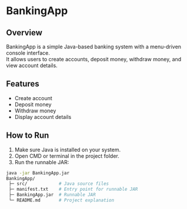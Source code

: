 # BankingApp

## Overview
BankingApp is a simple Java-based banking system with a menu-driven console interface.  
It allows users to create accounts, deposit money, withdraw money, and view account details.

## Features
- Create account
- Deposit money
- Withdraw money
- Display account details

## How to Run
1. Make sure Java is installed on your system.
2. Open CMD or terminal in the project folder.
3. Run the runnable JAR:

```bash
java -jar BankingApp.jar
BankingApp/
 ├─ src/            # Java source files
 ├─ manifest.txt    # Entry point for runnable JAR
 ├─ BankingApp.jar  # Runnable JAR
 └─ README.md       # Project explanation

